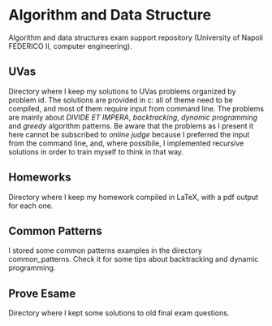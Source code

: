 # Algorithm and Data Structure
Algorithm and data structures exam support repository (University of Napoli FEDERICO II,  computer engineering).


## UVas 
Directory where I keep my solutions to UVas problems organized by problem id. The solutions are provided in c: all of theme need to be compiled, and most of them require input from command line. 
The problems are mainly about _DIVIDE ET IMPERA_, _backtracking_, _dynamic programming_ and _greedy_ algorithm patterns. 
Be aware that the problems as I present it here cannot be subscribed to _online judge_ because I preferred the input from the command line, and, where possibile, I implemented recursive solutions in order to train myself to think in that way. 

## Homeworks 
Directory where I keep my homework compiled in LaTeX, with a pdf output for each one. 

## Common Patterns
I stored some common patterns examples in the directory common_patterns. Check it for some tips about backtracking and dynamic programming.

## Prove Esame
Directory where I kept some solutions to old final exam questions.

